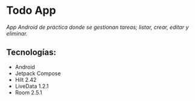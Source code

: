 # Todo App
*App Android de práctica donde se gestionan tareas; listar, crear, editar y eliminar.*

## Tecnologías:
- Android
- Jetpack Compose
- Hilt 2.42
- LiveData 1.2.1
- Room 2.5.1